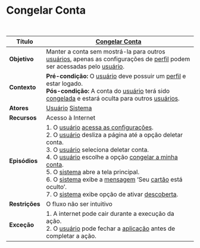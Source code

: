 # Congelar Conta

<br />

|Título|[Congelar Conta](/modelagem/lexicos#congelar-conta)|
|-----|------------|
|**Objetivo**|Manter a conta sem mostrá-la para outros [usuários](/modelagem/lexicos#usuario), apenas as configurações de [perfil](/modelagem/lexicos#perfil) podem ser acessadas pelo [usuário](/modelagem/lexicos#usuario).|
|**Contexto**|**Pré-condição:** O [usuário](/modelagem/lexicos#usuario) deve possuir um [perfil](/modelagem/lexicos#perfil) e estar logado.<br/>**Pós-condição:** A conta do [usuário](/modelagem/lexicos#usuario) terá sido [congelada](/modelagem/lexicos#congelar-conta) e estará oculta para outros [usuários](/modelagem/lexicos#usuario).|
|**Atores**| [Usuário](/modelagem/lexicos#usuario) [Sistema](/modelagem/lexicos#tinder)|
|**Recursos**|Acesso à Internet|
|**Episódios**|1. O [usuário](/modelagem/lexicos#usuario) [acessa as configurações](/modelagem/cenarios/cenario39.md).<br/>2. O [usuário](/modelagem/lexicos#usuario) desliza a página até a opção deletar conta.<br/>3. O [usuário](/modelagem/lexicos#usuario) seleciona deletar conta.<br/>4. O [usuário](/modelagem/lexicos#usuario) escolhe a opção [congelar a minha conta](/modelagem/lexicos#congelar-conta).<br/>5. O [sistema](/modelagem/lexicos#tinder) abre a tela principal.<br/>6. O [sistema](/modelagem/lexicos#tinder) exibe a [mensagem](/modelagem/lexicos#mensagem) ‘Seu [cartão](/modelagem/lexicos#cartao) está oculto’.<br/>7. O [sistema](/modelagem/lexicos#tinder) exibe opção de ativar [descoberta](/modelagem/lexicos#descoberta).|
|**Restrições**|O fluxo não ser intuitivo|
|**Exceção**|1. A internet pode cair durante a execução da ação.<br/>2. O [usuário](/modelagem/lexicos#usuario) pode fechar a [aplicação](/modelagem/lexicos#tinder) antes de completar a ação.|

